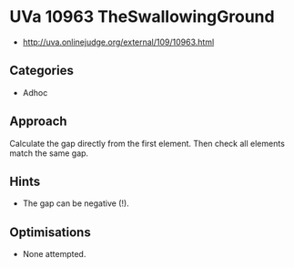 # UVa 10963 TheSwallowingGround

   * http://uva.onlinejudge.org/external/109/10963.html

## Categories

   * Adhoc

## Approach

Calculate the gap directly from the first element. Then check
all elements match the same gap.

## Hints

   * The gap can be negative (!).

## Optimisations

   * None attempted.
